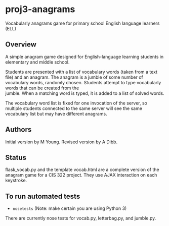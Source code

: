 # proj3-anagrams
Vocabularly anagrams game for primary school English language learners (ELL)


## Overview

A simple anagram game designed for English-language learning students in 
elementary and middle school.  

Students are presented with a list of vocabulary words (taken from a text file) 
and an anagram.  The anagram is a jumble of some number of vocabulary words, randomly chosen.  Students attempt to type vocabularly words that can be created from the  
jumble.  When a matching word is typed, it is added to a list of solved words. 

The vocabulary word list is fixed for one invocation of the server, so multiple
students connected to the same server will see the same vocabulary list but may 
have different anagrams.

## Authors 

Initial version by M Young.
Revised version by A Dibb. 

## Status

flask_vocab.py and the template vocab.html are a complete version 
of the anagram game for a CIS 322 project.  They use AJAX interaction 
on each keystroke. 


## To run automated tests 
* `nosetests` (Note: make certain you are using Python 3)

There are currently nose tests for vocab.py, letterbag.py, and jumble.py. 